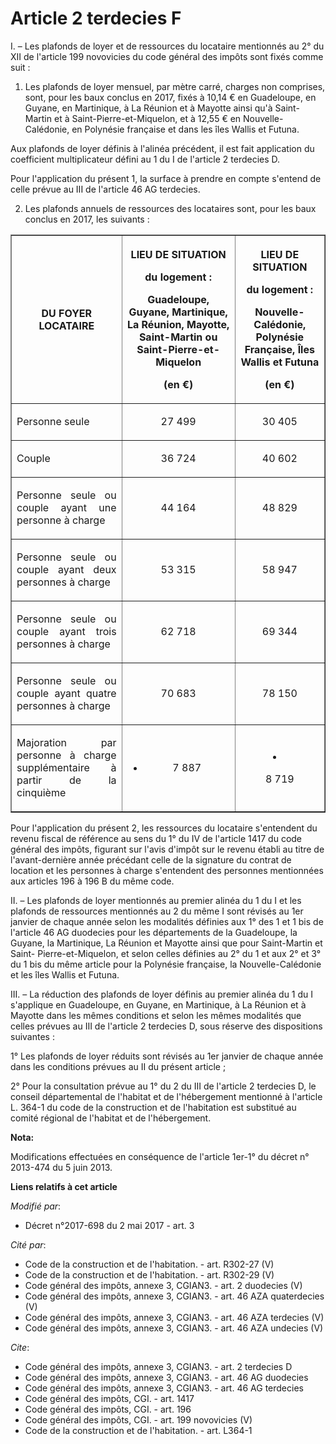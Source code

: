 # Article 2 terdecies F

I. – Les plafonds de loyer et de ressources du locataire mentionnés au 2° du XII de l'article 199 novovicies du code général
des impôts sont fixés comme suit : 

1. Les plafonds de loyer mensuel, par mètre carré, charges non comprises, sont, pour les baux conclus en 2017, fixés à 10,14
€ en Guadeloupe, en Guyane, en Martinique, à La Réunion et à Mayotte ainsi qu'à Saint-Martin et à Saint-Pierre-et-Miquelon,
et à 12,55 € en Nouvelle-Calédonie, en Polynésie française et dans les îles Wallis et Futuna. 

Aux plafonds de loyer définis à l'alinéa précédent, il est fait application du coefficient multiplicateur défini au 1 du I de
l'article 2 terdecies D. 

Pour l'application du présent 1, la surface à prendre en compte s'entend de celle prévue au III de l'article 46 AG
terdecies. 

2. Les plafonds annuels de ressources des locataires sont, pour les baux conclus en 2017, les suivants : 

<table border="1">
  <tbody>
    <tr>
      <th>DU FOYER LOCATAIRE </th>
      <th>

LIEU DE SITUATION 

du logement : 

Guadeloupe, Guyane, Martinique, La Réunion, Mayotte, Saint-Martin ou Saint-Pierre-et-Miquelon 

(en €) </th>
      <th>

LIEU DE SITUATION 

du logement : 

Nouvelle-Calédonie, Polynésie Française, Îles Wallis et Futuna 

(en €) </th>
    </tr>
    <tr>
      <td align="justify">

Personne seule </td>
      <td align="center">

27 499 </td>
      <td align="center">

30 405 </td>
    </tr>
    <tr>
      <td align="justify">

Couple </td>
      <td align="center">

36 724 </td>
      <td align="center">

40 602 </td>
    </tr>
    <tr>
      <td align="justify">

Personne seule ou couple ayant une personne à charge </td>
      <td align="center">

44 164 </td>
      <td align="center">

48 829 </td>
    </tr>
    <tr>
      <td align="justify">

Personne seule ou couple ayant deux personnes à charge </td>
      <td align="center">

53 315 </td>
      <td align="center">

58 947 </td>
    </tr>
    <tr>
      <td align="justify">

Personne seule ou couple ayant trois personnes à charge </td>
      <td align="center">

62 718 </td>
      <td align="center">

69 344 </td>
    </tr>
    <tr>
      <td align="justify">

Personne seule ou couple ayant quatre personnes à charge </td>
      <td align="center">

70 683 </td>
      <td align="center">

78 150 </td>
    </tr>
    <tr>
      <td align="justify">

Majoration par personne à charge supplémentaire à partir de la cinquième </td>
      <td align="center">

+ 7 887 </td>
      <td align="center">

+ 8 719 </td>
    </tr>
  </tbody>
</table>

Pour l'application du présent 2, les ressources du locataire s'entendent du revenu fiscal de référence au sens du 1° du IV de
l'article 1417 du code général des impôts, figurant sur l'avis d'impôt sur le revenu établi au titre de l'avant-dernière
année précédant celle de la signature du contrat de location et les personnes à charge s'entendent des personnes mentionnées
aux articles 196 à 196 B du même code. 

II. – Les plafonds de loyer mentionnés au premier alinéa du 1 du I et les plafonds de ressources mentionnés au 2 du même I
sont révisés au 1er janvier de chaque année selon les modalités définies aux 1° des 1 et 1 bis de l'article 46 AG duodecies
pour les départements de la Guadeloupe, la Guyane, la Martinique, La Réunion et Mayotte ainsi que pour Saint-Martin et Saint-
Pierre-et-Miquelon, et selon celles définies au 2° du 1 et aux 2° et 3° du 1 bis du même article pour la Polynésie française,
la Nouvelle-Calédonie et les îles Wallis et Futuna. 

III. – La réduction des plafonds de loyer définis au premier alinéa du 1 du I s'applique en Guadeloupe, en Guyane, en
Martinique, à La Réunion et à Mayotte dans les mêmes conditions et selon les mêmes modalités que celles prévues au III de
l'article 2 terdecies D, sous réserve des dispositions suivantes : 

1° Les plafonds de loyer réduits sont révisés au 1er janvier de chaque année dans les conditions prévues au II du présent
article ; 

2° Pour la consultation prévue au 1° du 2 du III de l'article 2 terdecies D, le conseil départemental de l'habitat et de
l'hébergement mentionné à l'article L. 364-1 du code de la construction et de l'habitation est substitué au comité régional
de l'habitat et de l'hébergement.

**Nota:**

Modifications effectuées en conséquence de l'article 1er-1° du décret n° 2013-474 du 5 juin 2013.

**Liens relatifs à cet article**

_Modifié par_:

  - Décret n°2017-698 du 2 mai 2017 - art. 3

_Cité par_:

  - Code de la construction et de l'habitation. - art. R302-27 (V)
  - Code de la construction et de l'habitation. - art. R302-29 (V)
  - Code général des impôts, annexe 3, CGIAN3. - art. 2 duodecies (V)
  - Code général des impôts, annexe 3, CGIAN3. - art. 46 AZA quaterdecies (V)
  - Code général des impôts, annexe 3, CGIAN3. - art. 46 AZA terdecies (V)
  - Code général des impôts, annexe 3, CGIAN3. - art. 46 AZA undecies (V)

_Cite_:

  - Code général des impôts, annexe 3, CGIAN3. - art. 2 terdecies D
  - Code général des impôts, annexe 3, CGIAN3. - art. 46 AG duodecies
  - Code général des impôts, annexe 3, CGIAN3. - art. 46 AG terdecies
  - Code général des impôts, CGI. - art. 1417
  - Code général des impôts, CGI. - art. 196
  - Code général des impôts, CGI. - art. 199 novovicies (V)
  - Code de la construction et de l'habitation. - art. L364-1
